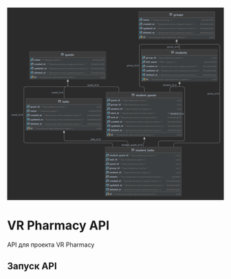 
<p align="center"><img src="scheme.png" alt="Структурная схема данных"></p>

# VR Pharmacy API

API для проекта VR Pharmacy

## Запуск API
